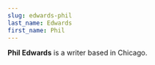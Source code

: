 ```yaml
---
slug: edwards-phil
last_name: Edwards
first_name: Phil
---
```

**Phil Edwards** is a writer based in Chicago.